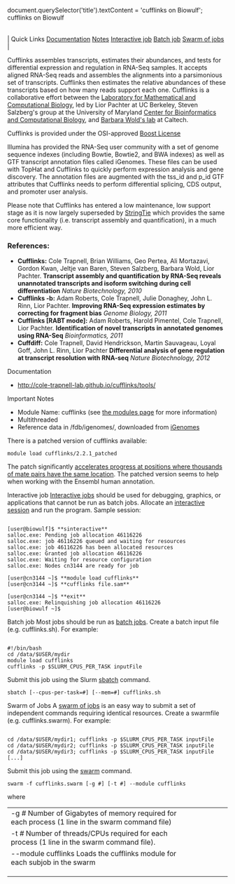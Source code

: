 

document.querySelector('title').textContent = 'cufflinks on Biowulf';
cufflinks on Biowulf


|  |
| --- |
| 
Quick Links
[Documentation](#doc)
[Notes](#notes)
[Interactive job](#int) 
[Batch job](#sbatch) 
[Swarm of jobs](#swarm) 
 |



Cufflinks assembles transcripts, estimates their abundances, and tests for differential expression and regulation
in RNA-Seq samples. It accepts aligned RNA-Seq reads and assembles the alignments into a parsimonious set of transcripts.
Cufflinks then estimates the relative abundances of these transcripts based on how many reads support each one.
Cufflinks is a collaborative effort between the  [Laboratory for Mathematical and Computational Biology](http://bio.math.berkeley.edu/), led by Lior Pachter at UC Berkeley, Steven Salzberg's group
 at the University of Maryland [Center for Bioinformatics and Computational Biology](http://cbcb.umd.edu/),
 and [Barbara Wold's lab](http://woldlab.caltech.edu/) at Caltech.


Cufflinks is provided under the OSI-approved  [Boost License](http://en.wikipedia.org/wiki/Boost_Software_License)


Illumina has provided the RNA-Seq user community with a set of genome sequence indexes (including Bowtie, Bowtie2, and BWA indexes) as
 well as GTF transcript annotation files called iGenomes. These files can be used with TopHat and Cufflinks to quickly
 perform expression analysis and gene discovery. The annotation files are augmented with the tss\_id and p\_id GTF
 attributes that Cufflinks needs to perform differential splicing, CDS output, and promoter user analysis.






Please note that Cufflinks has entered a low maintenance, low support stage as it is now largely superseded by [StringTie](stringtie.html) which provides the same core functionality (i.e. transcript assembly and quantification), in a much more efficient way.



### References:


* **Cufflinks:**
Cole Trapnell, Brian Williams, Geo Pertea, Ali Mortazavi, Gordon Kwan, Jeltje van Baren, Steven Salzberg, Barbara Wold, Lior Pachter.
**Transcript assembly and quantification by RNA-Seq reveals unannotated transcripts and isoform switching during cell differentiation**
*Nature Biotechnology, 2010*
* **Cufflinks -b:**
Adam Roberts, Cole Trapnell, Julie Donaghey, John L. Rinn, Lior Pachter.
**Improving RNA-Seq expression estimates by correcting for fragment bias**
*Genome Biology, 2011*
* **Cufflinks [RABT mode]:**
Adam Roberts, Harold Pimentel, Cole Trapnell, Lior Pachter.
**Identification of novel transcripts in annotated genomes using RNA-Seq**
*Bioinformatics, 2011*
* **Cuffdiff:**
Cole Trapnell, David Hendrickson, Martin Sauvageau, Loyal Goff, John L. Rinn, Lior Pachter
**Differential analysis of gene regulation at transcript resolution with RNA-seq**
*Nature Biotechnology, 2012*


Documentation
* <http://cole-trapnell-lab.github.io/cufflinks/tools/>


Important Notes
* Module Name: cufflinks (see [the modules page](/apps/modules.html) for more information)
* Multithreaded
 * Reference data in /fdb/igenomes/, downloaded from [iGenomes](http://ccb.jhu.edu/software/tophat/igenomes.shtml)


There is a patched version of cufflinks available:



```
module load cufflinks/2.2.1_patched
```

The patch significantly
[accelerates progress at positions where thousands of mate pairs have the same location](https://groups.google.com/forum/#!topic/tuxedo-tools-users/UzLCJhj3lUE). The patched version seems to help when working with the Ensembl human annotation.


Interactive job
[Interactive jobs](/docs/userguide.html#int) should be used for debugging, graphics, or applications that cannot be run as batch jobs.
Allocate an [interactive session](/docs/userguide.html#int) and run the program. Sample session:



```

[user@biowulf]$ **sinteractive**
salloc.exe: Pending job allocation 46116226
salloc.exe: job 46116226 queued and waiting for resources
salloc.exe: job 46116226 has been allocated resources
salloc.exe: Granted job allocation 46116226
salloc.exe: Waiting for resource configuration
salloc.exe: Nodes cn3144 are ready for job

[user@cn3144 ~]$ **module load cufflinks**
[user@cn3144 ~]$ **cufflinks file.sam**

[user@cn3144 ~]$ **exit**
salloc.exe: Relinquishing job allocation 46116226
[user@biowulf ~]$

```


Batch job
Most jobs should be run as [batch jobs](/docs/userguide.html#submit).
Create a batch input file (e.g. cufflinks.sh). For example:



```

#!/bin/bash
cd /data/$USER/mydir
module load cufflinks
cufflinks -p $SLURM_CPUS_PER_TASK inputFile

```

Submit this job using the Slurm [sbatch](/docs/userguide.html) command.



```
sbatch [--cpus-per-task=#] [--mem=#] cufflinks.sh
```

Swarm of Jobs 
A [swarm of jobs](/apps/swarm.html) is an easy way to submit a set of independent commands requiring identical resources.
Create a swarmfile (e.g. cufflinks.swarm). For example:



```

cd /data/$USER/mydir1; cufflinks -p $SLURM_CPUS_PER_TASK inputFile
cd /data/$USER/mydir2; cufflinks -p $SLURM_CPUS_PER_TASK inputFile
cd /data/$USER/mydir3; cufflinks -p $SLURM_CPUS_PER_TASK inputFile
[...]   

```

Submit this job using the [swarm](/apps/swarm.html) command.



```
swarm -f cufflinks.swarm [-g #] [-t #] --module cufflinks
```

where


|  |  |  |  |  |  |
| --- | --- | --- | --- | --- | --- |
| -g *#*  Number of Gigabytes of memory required for each process (1 line in the swarm command file)
 | -t *#* Number of threads/CPUs required for each process (1 line in the swarm command file).
 | --module cufflinks Loads the cufflinks module for each subjob in the swarm 
 | |
 | |
 | |








